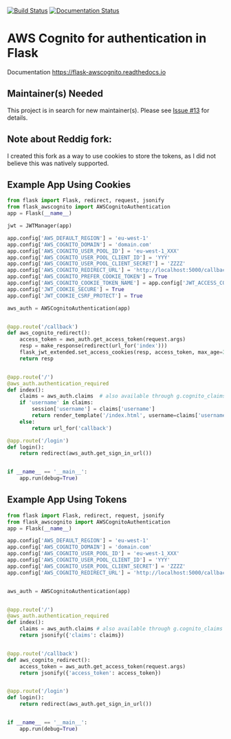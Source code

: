 [![Build Status](https://travis-ci.org/cgauge/Flask-AWSCognito.svg?branch=master)](https://travis-ci.org/cgauge/Flask-AWSCognito)
[![Documentation Status](https://readthedocs.org/projects/flask-awscognito/badge/?version=latest)](https://flask-awscognito.readthedocs.io/en/latest/?badge=latest)

# AWS Cognito for authentication in Flask

Documentation https://flask-awscognito.readthedocs.io

## Maintainer(s) Needed

This project is in search for new maintainer(s). Please see [Issue #13](https://github.com/cgauge/Flask-AWSCognito/issues/13) for details.

## Note about Reddig fork:

I created this fork as a way to use cookies to store the tokens, as I did not believe this was natively supported. 

## Example App Using Cookies

```python
from flask import Flask, redirect, request, jsonify
from flask_awscognito import AWSCognitoAuthentication
app = Flask(__name__)

jwt = JWTManager(app)

app.config['AWS_DEFAULT_REGION'] = 'eu-west-1'
app.config['AWS_COGNITO_DOMAIN'] = 'domain.com'
app.config['AWS_COGNITO_USER_POOL_ID'] = 'eu-west-1_XXX'
app.config['AWS_COGNITO_USER_POOL_CLIENT_ID'] = 'YYY'
app.config['AWS_COGNITO_USER_POOL_CLIENT_SECRET'] = 'ZZZZ'
app.config['AWS_COGNITO_REDIRECT_URL'] = 'http://localhost:5000/callback'
app.config['AWS_COGNITO_PREFER_COOKIE_TOKEN'] = True
app.config['AWS_COGNITO_COOKIE_TOKEN_NAME'] = app.config['JWT_ACCESS_COOKIE_NAME']
app.config['JWT_COOKIE_SECURE'] = True
app.config['JWT_COOKIE_CSRF_PROTECT'] = True

aws_auth = AWSCognitoAuthentication(app)


@app.route('/callback')
def aws_cognito_redirect():
    access_token = aws_auth.get_access_token(request.args)
    resp = make_response(redirect(url_for('index')))
    flask_jwt_extended.set_access_cookies(resp, access_token, max_age=30 * 60)
    return resp


@app.route('/')
@aws_auth.authentication_required
def index():
    claims = aws_auth.claims  # also available through g.cognito_claims
    if 'username' in claims:
        session['username'] = claims['username']
        return render_template('/index.html', username=claims['username'])
    else:
        return url_for('callback')

@app.route('/login')
def login():
    return redirect(aws_auth.get_sign_in_url())


if __name__ == '__main__':
    app.run(debug=True)

```

## Example App Using Tokens

```python
from flask import Flask, redirect, request, jsonify
from flask_awscognito import AWSCognitoAuthentication
app = Flask(__name__)

app.config['AWS_DEFAULT_REGION'] = 'eu-west-1'
app.config['AWS_COGNITO_DOMAIN'] = 'domain.com'
app.config['AWS_COGNITO_USER_POOL_ID'] = 'eu-west-1_XXX'
app.config['AWS_COGNITO_USER_POOL_CLIENT_ID'] = 'YYY'
app.config['AWS_COGNITO_USER_POOL_CLIENT_SECRET'] = 'ZZZZ'
app.config['AWS_COGNITO_REDIRECT_URL'] = 'http://localhost:5000/callback'


aws_auth = AWSCognitoAuthentication(app)


@app.route('/')
@aws_auth.authentication_required
def index():
    claims = aws_auth.claims # also available through g.cognito_claims
    return jsonify({'claims': claims})


@app.route('/callback')
def aws_cognito_redirect():
    access_token = aws_auth.get_access_token(request.args)
    return jsonify({'access_token': access_token})


@app.route('/login')
def login():
    return redirect(aws_auth.get_sign_in_url())


if __name__ == '__main__':
    app.run(debug=True)

```
